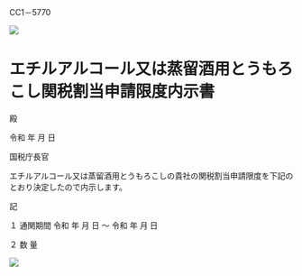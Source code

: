 CC1－5770

![](https://www.nta.go.jp/tmp/ea4fc738-426a-4b5d-9236-9bd65481df70/images/8ca1800975caa87857329ad086b39db51c029b9f44ac443612d2ce8c5ae0af3f.jpg)

# エチルアルコール又は蒸留酒用とうもろこし関税割当申請限度内示書

殿

令和 年 月 日

国税庁長官

エチルアルコール又は蒸留酒用とうもろこしの貴社の関税割当申請限度を下記のとおり決定したので内示します。

記

１ 通関期間 令和 年 月 日 ～ 令和 年 月 日

２ 数 量

![](https://www.nta.go.jp/tmp/ea4fc738-426a-4b5d-9236-9bd65481df70/images/5cd11e08451111b860220c960e5abaf40cb2a0d345a21219231c0f2133c8d50b.jpg)